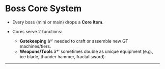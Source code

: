 ﻿# Boss Core System

- Every boss (mini or main) drops a **Core Item**.
- Cores serve 2 functions:

  - **Gatekeeping** â†’ needed to craft or assemble new GT machines/tiers.
  - **Weapons/Tools** â†’ sometimes double as unique equipment (e.g., ice blade, thunder hammer, fractal sword).

---

#
